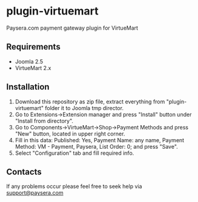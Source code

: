 plugin-virtuemart
=================

Paysera.com payment gateway plugin for VirtueMart

Requirements
------------

- Joomla 2.5
- VirtueMart 2.x

Installation
------------

1. Download this repository as zip file, extract everything from "plugin-virtuemart" folder it to Joomla tmp director.
2. Go to Extensions->Extension manager and press "Install" button under
   "Install from directory".
3. Go to Components->VirtueMart->Shop->Payment Methods and press "New" button,
   located in upper right corner.
4. Fill in this data: Published: Yes, Payment Name: any name,
   Payment Method: VM - Payment, Paysera, List Order: 0; and press "Save".
5. Select "Configuration" tab and fill required info.

Contacts
--------

If any problems occur please feel free to seek help via support@paysera.com
